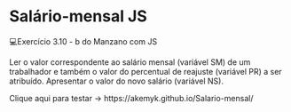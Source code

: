 # Salário-mensal JS
💻Exercício 3.10 - b do Manzano com JS
<p>Ler o valor correspondente ao salário mensal (variável SM) de um trabalhador e também o valor do
percentual de reajuste (variável PR) a ser atribuído. Apresentar o valor do novo salário (variável NS).</p>
<p>Clique aqui para testar -> https://akemyk.github.io/Salario-mensal/ </p>
